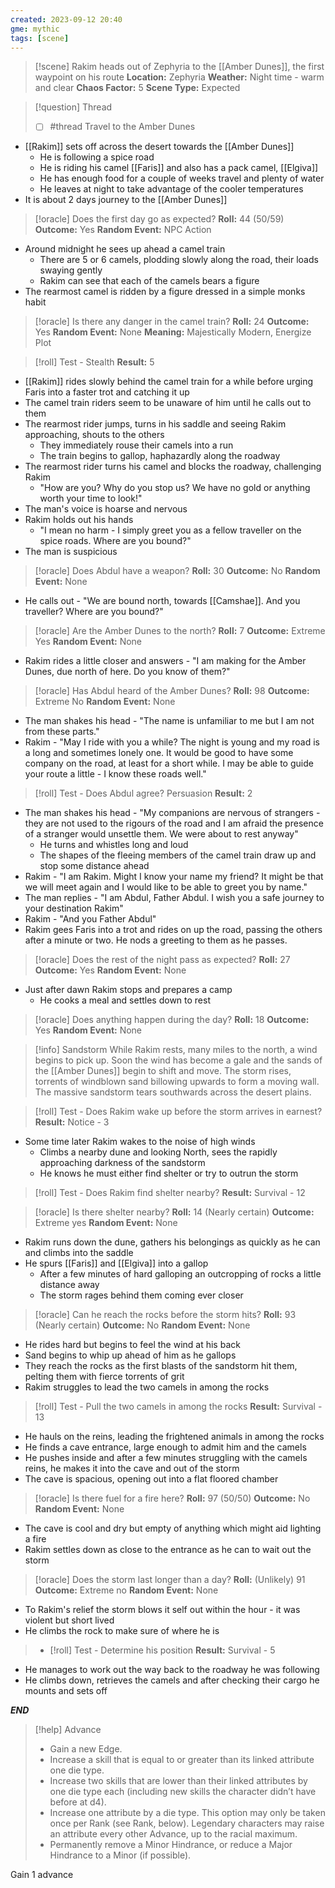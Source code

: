 ```yaml
---
created: 2023-09-12 20:40
gme: mythic
tags: [scene]
---
```

> [!scene] Rakim heads out of Zephyria to the [[Amber Dunes]], the first waypoint on his route
> **Location:** Zephyria 
> **Weather:** Night time - warm and clear
> **Chaos Factor:** 5
> **Scene Type:** Expected 

> [!question] Thread
> - [ ] #thread  Travel to the Amber Dunes

- [[Rakim]] sets off across the desert towards the [[Amber Dunes]]
	- He is following a spice road
	- He is riding his camel [[Faris]] and also has a pack camel, [[Elgiva]]
	- He has enough food for a couple of weeks travel and plenty of water
	- He leaves at night to take advantage of the cooler temperatures
- It is about 2 days journey to the [[Amber Dunes]]

> [!oracle] Does the first day go as expected?
> **Roll:** 44 (50/59)
> **Outcome:** Yes
> **Random Event:** NPC Action

- Around midnight he sees up ahead a camel train
	- There are 5 or 6 camels, plodding slowly along the road, their loads swaying gently
	- Rakim can see that each of the camels bears a figure
- The rearmost camel is ridden by a figure dressed in a simple monks habit

> [!oracle] Is there any danger in the camel train?
> **Roll:** 24
> **Outcome:** Yes 
> **Random Event:** None
> **Meaning:** Majestically Modern, Energize Plot

> [!roll] Test - Stealth
> **Result:** 5

- [[Rakim]] rides slowly behind the camel train for a while before urging Faris into a faster trot and catching it up
- The camel train riders seem to be unaware of him until he calls out to them
- The rearmost rider jumps, turns in his saddle and seeing Rakim approaching, shouts to the others
	- They immediately rouse their camels into a run
	- The train begins to gallop, haphazardly along the roadway
- The rearmost rider turns his camel and blocks the roadway, challenging Rakim
	- "How are you? Why do you stop us? We have no gold or anything worth your time to look!"
- The man's voice is hoarse and nervous
- Rakim holds out his hands
	- "I mean no harm - I simply greet you as a fellow traveller on the spice roads. Where are you bound?"
- The man is suspicious

> [!oracle] Does Abdul have a weapon?
> **Roll:** 30
> **Outcome:** No 
> **Random Event:** None

- He calls out - "We are bound north, towards [[Camshae]]. And you traveller? Where are you bound?"

> [!oracle] Are the Amber Dunes to the north?
> **Roll:** 7
> **Outcome:** Extreme Yes 
> **Random Event:** None

- Rakim rides a little closer and answers - "I am making for the Amber Dunes, due north of here. Do you know of them?"

> [!oracle] Has Abdul heard of the Amber Dunes?
> **Roll:** 98
> **Outcome:** Extreme No 
> **Random Event:** None

- The man shakes his head - "The name is unfamiliar to me but I am not from these parts."
- Rakim - "May I ride with you a while? The night is young and my road is a long and sometimes lonely one. It would be good to have some company on the road, at least for a short while. I may be able to guide your route a little - I know these roads well."

> [!roll] Test - Does Abdul agree? Persuasion
> **Result:** 2

- The man shakes his head - "My companions are nervous of strangers - they are not used to the rigours of the road and I am afraid the presence of a stranger would unsettle them. We were about to rest anyway"
	- He turns and whistles long and loud
	- The shapes of the fleeing members of the camel train draw up and stop some distance ahead
- Rakim - "I am Rakim. Might I know your name my friend? It might be that we will meet again and I would like to be able to greet you by name."
- The man replies - "I am Abdul, Father Abdul. I wish you a safe journey to your destination Rakim"
- Rakim - "And you Father Abdul"
- Rakim gees Faris into a trot and rides on up the road, passing the others after a minute or two. He nods a greeting to them as he passes.

> [!oracle] Does the rest of the night pass as expected?
> **Roll:** 27
> **Outcome:** Yes 
> **Random Event:** None

- Just after dawn Rakim stops and prepares a camp
	- He cooks a meal and settles down to rest

> [!oracle] Does anything happen during the day?
> **Roll:** 18
> **Outcome:** Yes 
> **Random Event:** None

> [!info] Sandstorm
> While Rakim rests, many miles to the north, a wind begins to pick up. Soon the wind has become a gale and the sands of the [[Amber Dunes]] begin to shift and move. The storm rises, torrents of windblown sand billowing upwards to form a moving wall. The massive sandstorm tears southwards across the desert plains.

> [!roll] Test - Does Rakim wake up before the storm arrives in earnest?
> **Result:** Notice - 3

- Some time later Rakim wakes to the noise of high winds
	- Climbs a nearby dune and looking North, sees the rapidly approaching darkness of the sandstorm
	- He knows he must either find shelter or try to outrun the storm

> [!roll] Test - Does Rakim find shelter nearby?
> **Result:** Survival - 12

> [!oracle] Is there shelter nearby?
> **Roll:** 14 (Nearly certain)
> **Outcome:** Extreme yes
> **Random Event:** None

- Rakim runs down the dune, gathers his belongings as quickly as he can and climbs into the saddle
- He spurs [[Faris]] and [[Elgiva]] into a gallop
	- After a few minutes of hard galloping an outcropping of rocks a little distance away
	- The storm rages behind them coming ever closer

> [!oracle] Can he reach the rocks before the storm hits?
> **Roll:** 93 (Nearly certain)
> **Outcome:** No
> **Random Event:** None

- He rides hard but begins to feel the wind at his back
- Sand begins to whip up ahead of him as he gallops
- They reach the rocks as the first blasts of the sandstorm hit them, pelting them with fierce torrents of grit
- Rakim struggles to lead the two camels in among the rocks

> [!roll] Test - Pull the two camels in among the rocks
> **Result:** Survival - 13

- He hauls on the reins, leading the frightened animals in among the rocks
- He finds a cave entrance, large enough to admit him and the camels
- He pushes inside and after a few minutes struggling with the camels reins, he makes it into the cave and out of the storm
- The cave is spacious, opening out into a flat floored chamber

> [!oracle] Is there fuel for a fire here?
> **Roll:** 97 (50/50)
> **Outcome:** No
> **Random Event:** None

- The cave is cool and dry but empty of anything which might aid lighting a fire
- Rakim settles down as close to the entrance as he can to wait out the storm

> [!oracle] Does the storm last longer than a day?
> **Roll:** (Unlikely) 91
> **Outcome:** Extreme no
> **Random Event:** None

- To Rakim's relief the storm blows it self out within the hour - it was violent but short lived
- He climbs the rock to make sure of where he is

> - [!roll] Test - Determine his position
> **Result:** Survival - 5

- He manages to work out the way back to the roadway he was following 
- He climbs down, retrieves the camels and after checking their cargo he mounts and sets off

***END***
> [!help] Advance
> - Gain a new Edge.
> - Increase a skill that is equal to or greater  than its linked attribute one die type.
> - Increase two skills that are lower than  their linked attributes by one die type each  (including new skills the character didn’t  have before at d4).
> - Increase one attribute by a die type. This option may only be taken once per Rank  (see Rank, below). Legendary characters  may raise an attribute every other Advance,  up to the racial maximum.
> - Permanently remove a Minor Hindrance,  or reduce a Major Hindrance to a Minor (if  possible).

Gain 1 advance